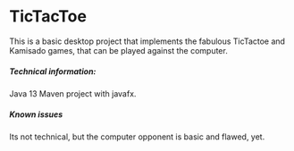 # TicTacToe
This is a basic desktop project that implements the fabulous TicTactoe  and Kamisado games,
that can be played against the computer.

##### Technical information:
Java 13 Maven project with javafx.

##### Known issues
Its not technical, but the computer opponent is basic and flawed, yet.

